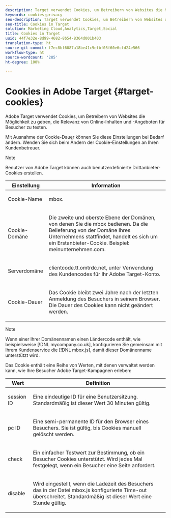 ```yaml
---
description: Target verwendet Cookies, um Betreibern von Websites die Möglichkeit zu geben, die Relevanz von Online-Inhalten und -Angeboten für Besucher zu testen.
keywords: cookies;privacy
seo-description: Target verwendet Cookies, um Betreibern von Websites die Möglichkeit zu geben, die Relevanz von Online-Inhalten und -Angeboten für Besucher zu testen.
seo-title: Cookies in Target
solution: Marketing Cloud,Analytics,Target,Social
title: Cookies in Target
uuid: 44f7e32e-8d99-4682-8b54-8364d001b403
translation-type: ht
source-git-commit: f7ec8bf6087a18be41c9efbf05f60e6cfd24e566
workflow-type: ht
source-wordcount: '285'
ht-degree: 100%

---
```



# Cookies in Adobe Target {#target-cookies}

Adobe Target verwendet Cookies, um Betreibern von Websites die Möglichkeit zu geben, die Relevanz von Online-Inhalten und -Angeboten für Besucher zu testen.

Mit Ausnahme der Cookie-Dauer können Sie diese Einstellungen bei Bedarf ändern. Wenden Sie sich beim Ändern der Cookie-Einstellungen an Ihren Kundenbetreuer.

>[!NOTE]
>
>Benutzer von Adobe Target können auch benutzerdefinierte Drittanbieter-Cookies erstellen.

<table id="table_54B402C6E19C4A70B1E27BC9DFF776EB"> 
 <thead> 
  <tr> 
   <th colname="col1" class="entry"> Einstellung </th> 
   <th colname="col2" class="entry"> Information </th> 
  </tr> 
 </thead>
 <tbody> 
  <tr> 
   <td colname="col1"> <p>Cookie-Name </p> </td> 
   <td colname="col2"> <p>mbox. </p> </td> 
  </tr> 
  <tr> 
   <td colname="col1"> <p>Cookie-Domäne </p> </td> 
   <td colname="col2"> <p>Die zweite und oberste Ebene der Domänen, von denen Sie die mbox bedienen. Da die Belieferung von der Domäne Ihres Unternehmens stattfindet, handelt es sich um ein Erstanbieter-Cookie. Beispiel: <span class="filepath">meinunternehmen.com</span>. </p> </td> 
  </tr> 
  <tr> 
   <td colname="col1"> <p>Serverdomäne </p> </td> 
   <td colname="col2"> <p> <span class="filepath"> clientcode.tt.omtrdc.net</span>, unter Verwendung des Kundencodes für Ihr Adobe Target-Konto. </p> </td> 
  </tr> 
  <tr> 
   <td colname="col1"> <p>Cookie-Dauer </p> </td> 
   <td colname="col2"> <p>Das Cookie bleibt zwei Jahre nach der letzten Anmeldung des Besuchers in seinem Browser. Die Dauer des Cookies kann nicht geändert werden. </p> </td> 
  </tr> 
 </tbody> 
</table>

>[!NOTE]
>
>Wenn einer Ihrer Domänennamen einen Ländercode enthält, wie beispielsweise [!DNL mycompany.co.uk], konfigurieren Sie gemeinsam mit Ihrem Kundenservice die [!DNL mbox.js], damit dieser Domänenname unterstützt wird.

Das Cookie enthält eine Reihe von Werten, mit denen verwaltet werden kann, wie Ihre Besucher Adobe Target-Kampagnen erleben:

<table id="table_5245F72A2D5A4322B40ABB10B7DFB338"> 
 <thead> 
  <tr> 
   <th colname="col1" class="entry"> Wert </th> 
   <th colname="col2" class="entry"> Definition </th> 
  </tr> 
 </thead>
 <tbody> 
  <tr> 
   <td colname="col1"> <p> <span class="codeph"> session ID</span> </p> </td> 
   <td colname="col2"> <p>Eine eindeutige ID für eine Benutzersitzung. Standardmäßig ist dieser Wert 30 Minuten gültig. </p> </td> 
  </tr> 
  <tr> 
   <td colname="col1"> <p> <span class="codeph"> pc ID</span> </p> </td> 
   <td colname="col2"> <p>Eine semi-permanente ID für den Browser eines Besuchers. Sie ist gültig, bis Cookies manuell gelöscht werden. </p> </td> 
  </tr> 
  <tr> 
   <td colname="col1"> <p> <span class="codeph"> check</span> </p> </td> 
   <td colname="col2"> <p>Ein einfacher Testwert zur Bestimmung, ob ein Besucher Cookies unterstützt. Wird jedes Mal festgelegt, wenn ein Besucher eine Seite anfordert. </p> </td> 
  </tr> 
  <tr> 
   <td colname="col1"> <p> <span class="codeph"> disable</span> </p> </td> 
   <td colname="col2"> <p>Wird eingestellt, wenn die Ladezeit des Besuchers das in der Datei <span class="filepath">mbox.js</span> konfigurierte Time-out überschreitet. Standardmäßig ist dieser Wert eine Stunde gültig. </p> </td> 
  </tr> 
 </tbody> 
</table>

